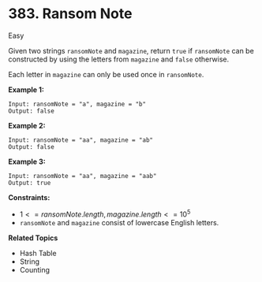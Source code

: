 # 383. Ransom Note

Easy

Given two strings `ransomNote` and `magazine`, return `true` if `ransomNote` can be constructed by using the letters from `magazine` and `false` otherwise.

Each letter in `magazine` can only be used once in `ransomNote`.

 

**Example 1:**
```
Input: ransomNote = "a", magazine = "b"
Output: false
```
**Example 2:**
```
Input: ransomNote = "aa", magazine = "ab"
Output: false
```
**Example 3:**
```
Input: ransomNote = "aa", magazine = "aab"
Output: true
``` 

**Constraints:**

- $1 <= ransomNote.length, magazine.length <= 10^5$
- `ransomNote` and `magazine` consist of lowercase English letters.

**Related Topics**
- Hash Table
- String
- Counting
